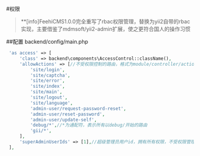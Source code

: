 #权限
>**[info]FeehiCMS1.0.0完全重写了rbac权限管理，替换为yii2自带的rbac实现，主要借鉴了mdmsoft/yii2-admin扩展，使之更符合国人的操作习惯

##配置
backend/config/main.php
   ```php
    'as access' => [
        'class' => backend\components\AccessControl::className(),
        'allowActions' => [//不受权限控制的路由，格式为module/controller/action
            'site/login',
            'site/captcha',
            'site/error',
            'site/index',
            'site/main',
            'site/logout',
            'site/language',
            'admin-user/request-password-reset',
            'admin-user/reset-password',
            'admin-user/update-self',
            'debug/*',//*为通配符，表示所有以debug/开始的路由
            'gii/*',
        ],
        'superAdminUserIds' => [1],//超级管理员用户id，拥有所有权限，不受权限管理的控制
    ],
   ```
